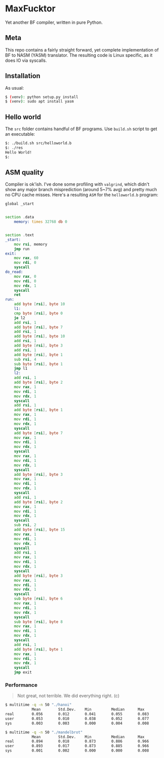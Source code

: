 # MaxFucktor
Yet another BF compiler, written in pure Python.

## Meta
This repo contains a fairly straight forward, yet complete implementation of BF to NASM (YASM) translator.  The resulting code is Linux specific, as it does IO via syscalls. 

## Installation
As usual:
```bash
$ (venv): python setup.py install
$ (venv): sudo apt install yasm 
```

## Hello world
The `src` folder contains handful of BF programs. Use `build.sh` script to get an executable:
```bash
$: ./build.sh src/helloworld.b
$: ./res
Hello World!
$:
```

## ASM quality
Compiler is ok'ish. I've done some profiling with `valgrind`, which didn't show any major branch misprediction (around 5~7% avg) and pretty much no CPU cache misses. Here's a resulting `ASM` for the `helloworld.b` program:

```asm
global _start


section .data
    memory: times 32768 db 0


section .text
_start:
    mov rsi, memory
    jmp run
exit:
    mov rax, 60
    mov rdi, 0
    syscall
do_read:
    mov rax, 0
    mov rdi, 0
    mov rdx, 1
    syscall
    ret
run:
    add byte [rsi], byte 10
    l1:
    cmp byte [rsi], byte 0
    je l2
    add rsi, 1
    add byte [rsi], byte 7
    add rsi, 1
    add byte [rsi], byte 10
    add rsi, 1
    add byte [rsi], byte 3
    add rsi, 1
    add byte [rsi], byte 1
    sub rsi, 4
    sub byte [rsi], byte 1
    jmp l1
    l2:
    add rsi, 1
    add byte [rsi], byte 2
    mov rax, 1
    mov rdi, 1
    mov rdx, 1
    syscall
    add rsi, 1
    add byte [rsi], byte 1
    mov rax, 1
    mov rdi, 1
    mov rdx, 1
    syscall
    add byte [rsi], byte 7
    mov rax, 1
    mov rdi, 1
    mov rdx, 1
    syscall
    mov rax, 1
    mov rdi, 1
    mov rdx, 1
    syscall
    add byte [rsi], byte 3
    mov rax, 1
    mov rdi, 1
    mov rdx, 1
    syscall
    add rsi, 1
    add byte [rsi], byte 2
    mov rax, 1
    mov rdi, 1
    mov rdx, 1
    syscall
    sub rsi, 2
    add byte [rsi], byte 15
    mov rax, 1
    mov rdi, 1
    mov rdx, 1
    syscall
    add rsi, 1
    mov rax, 1
    mov rdi, 1
    mov rdx, 1
    syscall
    add byte [rsi], byte 3
    mov rax, 1
    mov rdi, 1
    mov rdx, 1
    syscall
    sub byte [rsi], byte 6
    mov rax, 1
    mov rdi, 1
    mov rdx, 1
    syscall
    sub byte [rsi], byte 8
    mov rax, 1
    mov rdi, 1
    mov rdx, 1
    syscall
    add rsi, 1
    add byte [rsi], byte 1
    mov rax, 1
    mov rdi, 1
    mov rdx, 1
    syscall
    jmp exit
```

### Performance
> Not great, not terrible. We did everything right. (c)

```bash
$ multitime -q -n 50 "./hanoi"
            Mean        Std.Dev.    Min         Median      Max
real        0.056       0.012       0.041       0.055       0.083       
user        0.053       0.010       0.038       0.052       0.077       
sys         0.003       0.003       0.000       0.004       0.008
```

```bash
$ multitime -q -n 50 "./mandelbrot" 
            Mean        Std.Dev.    Min         Median      Max
real        0.894       0.018       0.873       0.886       0.966       
user        0.893       0.017       0.873       0.885       0.966       
sys         0.001       0.002       0.000       0.000       0.008
```
